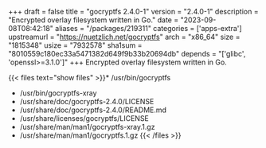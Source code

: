 +++
draft = false
title = "gocryptfs 2.4.0-1"
version = "2.4.0-1"
description = "Encrypted overlay filesystem written in Go."
date = "2023-09-08T08:42:18"
aliases = "/packages/219311"
categories = ['apps-extra']
upstreamurl = "https://nuetzlich.net/gocryptfs"
arch = "x86_64"
size = "1815348"
usize = "7932578"
sha1sum = "8010559c180ec33a5471382d649f9b33b20694db"
depends = "['glibc', 'openssl>=3.1.0']"
+++
Encrypted overlay filesystem written in Go.

{{< files text="show files" >}}* /usr/bin/gocryptfs
* /usr/bin/gocryptfs-xray
* /usr/share/doc/gocryptfs-2.4.0/LICENSE
* /usr/share/doc/gocryptfs-2.4.0/README.md
* /usr/share/licenses/gocryptfs/LICENSE
* /usr/share/man/man1/gocryptfs-xray.1.gz
* /usr/share/man/man1/gocryptfs.1.gz
{{< /files >}}